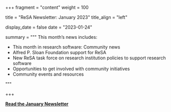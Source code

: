 +++ 
fragment = "content" 
weight = 100

title = "ReSA Newsletter: January 2023" 
title_align = "left"

display_date = false 
date = "2023-01-24"

summary = """ 
This month’s news includes:

* This month in research software: Community news
* Alfred P. Sloan Foundation support for ReSA
* New ReSA task force on research institution policies to support research software
* Opportunities to get involved with community initiatives
* Community events and resources

"""

+++

**[Read the January Newsletter](https://preview.mailerlite.io/preview/778129/emails/114348606595532167)**
